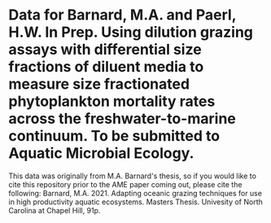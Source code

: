 # Data for Barnard, M.A. and Paerl, H.W. In Prep. Using dilution grazing assays with differential size fractions of diluent media to measure size fractionated phytoplankton mortality rates across the freshwater-to-marine continuum. To be submitted to Aquatic Microbial Ecology. 

This data was originally from M.A. Barnard's thesis, so if you would like to cite this repository prior to the AME paper coming out, please cite the following:
Barnard, M.A. 2021. Adapting oceanic grazing techniques for use in high productivity aquatic ecosystems. Masters Thesis. Univesity of North Carolina at Chapel Hill, 91p.
